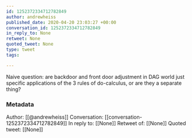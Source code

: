 ```yaml
---
id: 1252372334712782849
author: andrewheiss
published_date: 2020-04-20 23:03:27 +00:00
conversation_id: 1252372334712782849
in_reply_to: None
retweet: None
quoted_tweet: None
type: tweet
tags:

---
```


Naive question: are backdoor and front door adjustment in DAG world just specific applications of the 3 rules of do-calculus, or are they a separate thing?

### Metadata

Author: [[@andrewheiss]]
Conversation: [[conversation-1252372334712782849]]
In reply to: [[None]]
Retweet of: [[None]]
Quoted tweet: [[None]]
